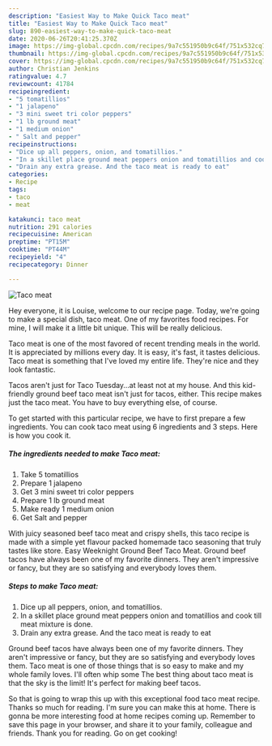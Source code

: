 ```yaml
---
description: "Easiest Way to Make Quick Taco meat"
title: "Easiest Way to Make Quick Taco meat"
slug: 890-easiest-way-to-make-quick-taco-meat
date: 2020-06-26T20:41:25.370Z
image: https://img-global.cpcdn.com/recipes/9a7c551950b9c64f/751x532cq70/taco-meat-recipe-main-photo.jpg
thumbnail: https://img-global.cpcdn.com/recipes/9a7c551950b9c64f/751x532cq70/taco-meat-recipe-main-photo.jpg
cover: https://img-global.cpcdn.com/recipes/9a7c551950b9c64f/751x532cq70/taco-meat-recipe-main-photo.jpg
author: Christian Jenkins
ratingvalue: 4.7
reviewcount: 41784
recipeingredient:
- "5 tomatillios"
- "1 jalapeno"
- "3 mini sweet tri color peppers"
- "1 lb ground meat"
- "1 medium onion"
- " Salt and pepper"
recipeinstructions:
- "Dice up all peppers, onion, and tomatillios."
- "In a skillet place ground meat peppers onion and tomatillios and cook till meat mixture is done."
- "Drain any extra grease. And the taco meat is ready to eat"
categories:
- Recipe
tags:
- taco
- meat

katakunci: taco meat 
nutrition: 291 calories
recipecuisine: American
preptime: "PT15M"
cooktime: "PT44M"
recipeyield: "4"
recipecategory: Dinner

---
```



![Taco meat](https://img-global.cpcdn.com/recipes/9a7c551950b9c64f/751x532cq70/taco-meat-recipe-main-photo.jpg)

Hey everyone, it is Louise, welcome to our recipe page. Today, we're going to make a special dish, taco meat. One of my favorites food recipes. For mine, I will make it a little bit unique. This will be really delicious.

Taco meat is one of the most favored of recent trending meals in the world. It is appreciated by millions every day. It is easy, it's fast, it tastes delicious. Taco meat is something that I've loved my entire life. They're nice and they look fantastic.

Tacos aren&#39;t just for Taco Tuesday…at least not at my house. And this kid-friendly ground beef taco meat isn&#39;t just for tacos, either. This recipe makes just the taco meat. You have to buy everything else, of course.


To get started with this particular recipe, we have to first prepare a few ingredients. You can cook taco meat using 6 ingredients and 3 steps. Here is how you cook it.

<!--inarticleads1-->

##### The ingredients needed to make Taco meat:

1. Take 5 tomatillios
1. Prepare 1 jalapeno
1. Get 3 mini sweet tri color peppers
1. Prepare 1 lb ground meat
1. Make ready 1 medium onion
1. Get  Salt and pepper


With juicy seasoned beef taco meat and crispy shells, this taco recipe is made with a simple yet flavour packed homemade taco seasoning that truly tastes like store. Easy Weeknight Ground Beef Taco Meat. Ground beef tacos have always been one of my favorite dinners. They aren&#39;t impressive or fancy, but they are so satisfying and everybody loves them. 

<!--inarticleads2-->

##### Steps to make Taco meat:

1. Dice up all peppers, onion, and tomatillios.
1. In a skillet place ground meat peppers onion and tomatillios and cook till meat mixture is done.
1. Drain any extra grease. And the taco meat is ready to eat


Ground beef tacos have always been one of my favorite dinners. They aren&#39;t impressive or fancy, but they are so satisfying and everybody loves them. Taco meat is one of those things that is so easy to make and my whole family loves. I&#39;ll often whip some The best thing about taco meat is that the sky is the limit! It&#39;s perfect for making beef tacos. 

So that is going to wrap this up with this exceptional food taco meat recipe. Thanks so much for reading. I'm sure you can make this at home. There is gonna be more interesting food at home recipes coming up. Remember to save this page in your browser, and share it to your family, colleague and friends. Thank you for reading. Go on get cooking!
